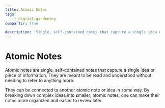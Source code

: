 ```yaml
---
title: Atomic Notes
tags:
    - digital-gardening
compartir: true

description: 'Single, self-contained notes that capture a single idea or piece of information.'
---
```


# Atomic Notes

Atomic notes are single, self-contained notes that capture a single idea or piece of information. They are meant to be read and understood without needing to refer to anything more.

They can be connected to another atomic note or idea in some way. By breaking down complex ideas into smaller, atomic notes, one can make their notes more organized and easier to review later.
